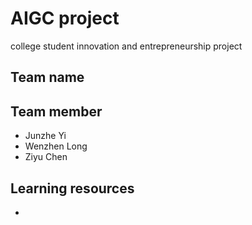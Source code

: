 # AIGC project
college student innovation and entrepreneurship project 
## Team name   
## Team member
+ Junzhe Yi
+ Wenzhen Long
+ Ziyu Chen
## Learning resources
+ 